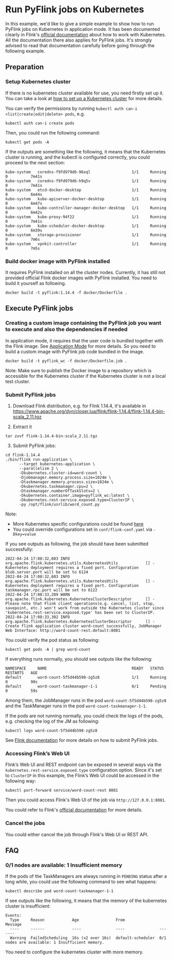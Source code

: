 # Run PyFlink jobs on Kubernetes

In this example, we'd like to give a simple example to show how to run PyFlink jobs on Kubernetes in application mode.
It has been documented clearly in Flink's [official documentation](https://nightlies.apache.org/flink/flink-docs-stable/docs/deployment/resource-providers/native_kubernetes/) about how to work with Kubernetes.
All the documentation there also applies for PyFlink jobs. It's strongly advised to read that documentation carefully before going through the following example.

## Preparation

### Setup Kubernetes cluster

If there is no kubernetes cluster available for use, you need firstly set up it. You can take a look at [how to set up a Kubernetes cluster](https://kubernetes.io/docs/setup/) for more details.

You can verify the permissions by running `kubectl auth can-i <list|create|edit|delete> pods`, e.g.
```shell
kubectl auth can-i create pods
```

Then, you could run the following command:
```shell
kubectl get pods -A
```
If the outputs are something like the following, it means that the Kubernetes cluster is running, and the kubectl is configured correctly,
you could proceed to the next section:
```shell
kube-system   coredns-f9fd979d6-96xql                  1/1     Running   0          7m41s
kube-system   coredns-f9fd979d6-h9q5v                  1/1     Running   0          7m41s
kube-system   etcd-docker-desktop                      1/1     Running   0          6m44s
kube-system   kube-apiserver-docker-desktop            1/1     Running   0          6m47s
kube-system   kube-controller-manager-docker-desktop   1/1     Running   0          6m42s
kube-system   kube-proxy-94f22                         1/1     Running   0          7m41s
kube-system   kube-scheduler-docker-desktop            1/1     Running   0          6m39s
kube-system   storage-provisioner                      1/1     Running   0          7m6s
kube-system   vpnkit-controller                        1/1     Running   0          7m5s
```

### Build docker image with PyFlink installed

It requires PyFlink installed on all the cluster nodes. Currently, it has still not provided official Flink docker images with PyFlink installed.
You need to build it yourself as following.

```shell
docker build -t pyflink:1.14.4 -f docker/Dockerfile .
```

## Execute PyFlink jobs

### Creating a custom image containing the PyFlink job you want to execute and also the dependencies if needed

In application mode, it requires that the user code is bundled together with the Flink image. See [Application Mode](https://nightlies.apache.org/flink/flink-docs-stable/docs/deployment/resource-providers/native_kubernetes/#application-mode) for more details.
So you need to build a custom image with PyFlink job code bundled in the image.

```shell
docker build -t pyflink_wc -f docker/Dockerfile.job .
```

Note: Make sure to publish the Docker image to a repository which is accessible for the Kubernetes cluster if the Kubernetes cluster is not a local test cluster.

### Submit PyFlink jobs

1) Download Flink distribution, e.g. for Flink 1.14.4, it's available in https://www.apache.org/dyn/closer.lua/flink/flink-1.14.4/flink-1.14.4-bin-scala_2.11.tgz

2) Extract it
```shell
tar zxvf flink-1.14.4-bin-scala_2.11.tgz
```

3) Submit PyFlink jobs:
```shell
cd flink-1.14.4
./bin/flink run-application \
      --target kubernetes-application \
      --parallelism 2 \
      -Dkubernetes.cluster-id=word-count \
      -Djobmanager.memory.process.size=1024m \
      -Dtaskmanager.memory.process.size=1024m \
      -Dkubernetes.taskmanager.cpu=2 \
      -Dtaskmanager.numberOfTaskSlots=2 \
      -Dkubernetes.container.image=pyflink_wc:latest \
      -Dkubernetes.rest-service.exposed.type=ClusterIP \
      -py /opt/flink/usrlib/word_count.py
```

Note:
- More Kubernetes specific configurations could be found [here](https://nightlies.apache.org/flink/flink-docs-stable/docs/deployment/config/#kubernetes)
- You could override configurations set in `conf/flink-conf.yaml` via `-Dkey=value`

If you see outputs as following, the job should have been submitted successfully:
```shell
2022-04-24 17:08:32,603 INFO  org.apache.flink.kubernetes.utils.KubernetesUtils            [] - Kubernetes deployment requires a fixed port. Configuration blob.server.port will be set to 6124
2022-04-24 17:08:32,603 INFO  org.apache.flink.kubernetes.utils.KubernetesUtils            [] - Kubernetes deployment requires a fixed port. Configuration taskmanager.rpc.port will be set to 6122
2022-04-24 17:08:33,289 WARN  org.apache.flink.kubernetes.KubernetesClusterDescriptor      [] - Please note that Flink client operations(e.g. cancel, list, stop, savepoint, etc.) won't work from outside the Kubernetes cluster since 'kubernetes.rest-service.exposed.type' has been set to ClusterIP.
2022-04-24 17:08:33,302 INFO  org.apache.flink.kubernetes.KubernetesClusterDescriptor      [] - Create flink application cluster word-count successfully, JobManager Web Interface: http://word-count-rest.default:8081
```

You could verify the pod status as following:
```shell
kubectl get pods -A | grep word-count
```

If everything runs normally, you should see outputs like the following:
```shell
NAMESPACE     NAME                                     READY   STATUS    RESTARTS   AGE
default       word-count-5f5d44b598-zg5z8              1/1     Running   0          90s
default       word-count-taskmanager-1-1               0/1     Pending   0          59s
```
Among them, the JobManager runs in the pod `word-count-5f5d44b598-zg5z8 ` and the TaskManager runs in the pod `word-count-taskmanager-1-1`.

If the pods are not running normally, you could check the logs of the pods, e.g. checking the log of the JM as following:
```shell
kubectl logs word-count-5f5d44b598-zg5z8
```

See [Flink documentation](https://nightlies.apache.org/flink/flink-docs-stable/docs/deployment/cli/#submitting-pyflink-jobs) for more details on how to submit PyFlink jobs.

### Accessing Flink’s Web UI

Flink’s Web UI and REST endpoint can be exposed in several ways via the `kubernetes.rest-service.exposed.type` configuration option.
Since it's set to `ClusterIP` in this example, the Flink’s Web UI could be accessed in the following way:
```shell
kubectl port-forward service/word-count-rest 8081
```
Then you could access Flink's Web UI of the job via `http://127.0.0.1:8081`.

You could refer to Flink's [official documentation](https://nightlies.apache.org/flink/flink-docs-stable/docs/deployment/resource-providers/native_kubernetes/#accessing-flinks-web-ui) for more details.

### Cancel the jobs

You could either cancel the job through Flink's Web UI or REST API.

## FAQ

### 0/1 nodes are available: 1 Insufficient memory

If the pods of the TaskManagers are always running in `PENDING` status after a long while, you could use the following command to see what happens:
```shell
kubectl describe pod word-count-taskmanager-1-1
```

If see outputs like the following, it means that the memory of the kubernetes cluster is insufficient:
```shell
Events:
  Type     Reason            Age                From               Message
  ----     ------            ----               ----               -------
  Warning  FailedScheduling  16s (x2 over 16s)  default-scheduler  0/1 nodes are available: 1 Insufficient memory.
```

You need to configure the kubernetes cluster with more memory.

